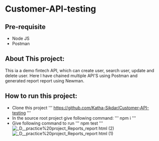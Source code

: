 # Customer-API-testing

## Pre-requisite
- Node JS
- Postman

## About This project:
This ia a demo fintech API, which can create user, search user, update and delete user. Here I have chained multiple API'S using Postman and generated report report using Newman.

## How to run this project:
- Clone this project
  ''' https://github.com/Katha-Sikdar/Customer-API-testing '''
- In the source root project give following command:
  ''' npm i '''
- Give following command to run
   ''' npm test '''
![_D__practice%20project_Reports_report html (2)](https://github.com/Katha-Sikdar/Customer-API-testing/assets/82141562/b488104b-f670-49ac-817e-3eb7783f21fd)
![_D__practice%20project_Reports_report html (1)](https://github.com/Katha-Sikdar/Customer-API-testing/assets/82141562/1259e146-bbc0-4149-8f2a-fcd49b73a7a9)

  
